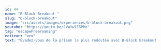 ```yaml
---
id: 44
name: "B-Block Breakout "
slug: "b-block-breakout"
image: "src/assets/images/experiences/b-block-breakout.png"
youtube: "https://youtu.be/JVaYw1ZSPMo"
tag: "escapeFreeroaming"
editeur: "vex"
text: "Évadez-vous de la prison la plus redoutée avec B-Block Breakout! Incarnez une bande de vauriens enfermés dans le tristement célèbre Bloc B. Votre mission : déjouer les énigmes et obstacles de la prison pour retrouver la liberté. Ce jeu d'évasion en réalité virtuelle vous plonge dans une aventure immersive en vue à la première personne, où jusqu'à quatre joueurs peuvent collaborer pour s'échapper. Explorez des cellules lugubres, des couloirs sinueux et des salles de garde, tout en mettant à l'épreuve votre esprit d'équipe et votre ingéniosité. Avec une durée d'environ 60 minutes, B-Block Breakout est l'expérience idéale pour les amateurs de défis captivants et de sensations fortes."
---
```

